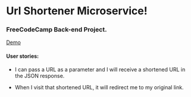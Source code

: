 # Url Shortener Microservice!

### FreeCodeCamp Back-end Project.

[Demo](https://betterurl.herokuapp.com/)

#### User stories:

* I can pass a URL as a parameter and I will receive a shortened URL in the JSON response.

* When I visit that shortened URL, it will redirect me to my original link.
